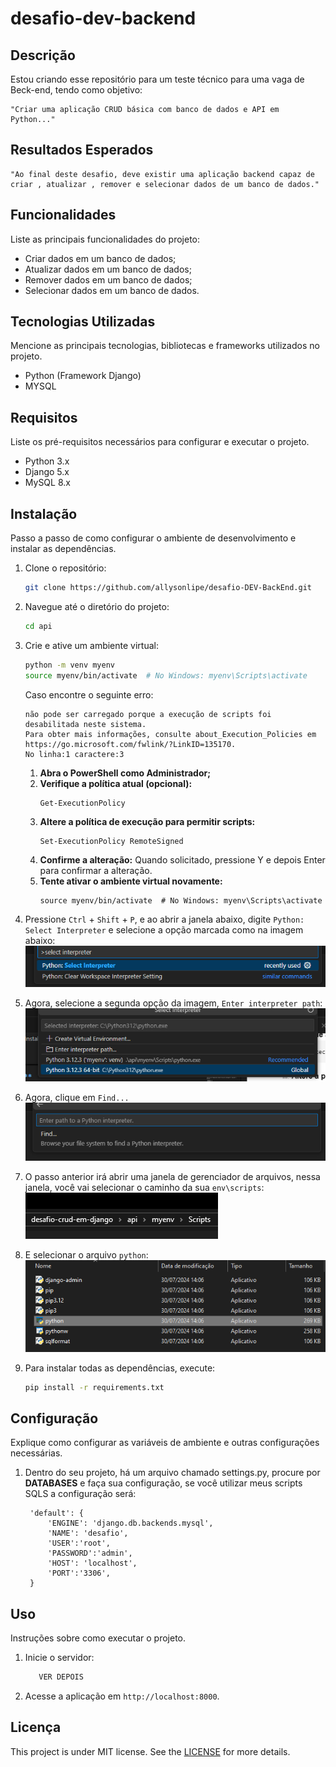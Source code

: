 # desafio-dev-backend

## Descrição

Estou criando esse repositório para um teste técnico para uma vaga de Beck-end, tendo como objetivo: 
```
"Criar uma aplicação CRUD básica com banco de dados e API em Python..." 
```
## Resultados Esperados

```
"Ao final deste desafio, deve existir uma aplicação backend capaz de criar , atualizar , remover e selecionar dados de um banco de dados."
```


## Funcionalidades

Liste as principais funcionalidades do projeto:

- Criar dados em um banco de dados;
- Atualizar dados em um banco de dados;
- Remover dados em um banco de dados;
- Selecionar dados em um banco de dados.

## Tecnologias Utilizadas

Mencione as principais tecnologias, bibliotecas e frameworks utilizados no projeto.

- Python (Framework Django)
- MYSQL

## Requisitos

Liste os pré-requisitos necessários para configurar e executar o projeto.

- Python 3.x
- Django 5.x
- MySQL 8.x

## Instalação

Passo a passo de como configurar o ambiente de desenvolvimento e instalar as dependências.

1. Clone o repositório:
   ```bash
   git clone https://github.com/allysonlipe/desafio-DEV-BackEnd.git
   ```

2. Navegue até o diretório do projeto:
   ```bash
   cd api
   ```

3. Crie e ative um ambiente virtual:
   ```bash
   python -m venv myenv
   source myenv/bin/activate  # No Windows: myenv\Scripts\activate
   ```
   Caso encontre o seguinte erro:
   ```
   não pode ser carregado porque a execução de scripts foi desabilitada neste sistema.     
   Para obter mais informações, consulte about_Execution_Policies em 
   https://go.microsoft.com/fwlink/?LinkID=135170.
   No linha:1 caractere:3
   ```
   1. **Abra o PowerShell como Administrador;**
   &nbsp;
   2. **Verifique a política atual (opcional):**
      ```
      Get-ExecutionPolicy
      ```
   3. **Altere a política de execução para permitir scripts:**
      ```
      Set-ExecutionPolicy RemoteSigned
      ```
   4. **Confirme a alteração:**
         Quando solicitado, pressione Y e depois Enter para confirmar a alteração.
   5. **Tente ativar o ambiente virtual novamente:**
         ```
         source myenv/bin/activate  # No Windows: myenv\Scripts\activate
         ```


4. Pressione `Ctrl` + `Shift` + `P`, e ao abrir a janela abaixo, digite `Python: Select Interpreter` e selecione a opção marcada como na imagem abaixo: 
   <img src="assets/img/print1.png">

5. Agora, selecione a segunda opção da imagem, `Enter interpreter path`:
   <img src="assets/img/print2.png">
6. Agora, clique em `Find...`
   <img src="assets/img/print3.png">
7. O passo anterior irá abrir uma janela de gerenciador de arquivos, nessa janela, você vai selecionar o caminho da sua `env\scripts`:
   <img src="assets/img/print5.png">

8. E selecionar o arquivo `python`:
   <img src="assets/img/print4.png">
9. Para instalar todas as dependências, execute:
   ```bash
   pip install -r requirements.txt
   ```

## Configuração

Explique como configurar as variáveis de ambiente e outras configurações necessárias.

1. Dentro do seu projeto, há um arquivo chamado settings.py, procure por **DATABASES** e faça sua configuração, se você utilizar meus scripts SQLS a configuração será:

   ```env
    'default': {
        'ENGINE': 'django.db.backends.mysql',
        'NAME': 'desafio',
        'USER':'root',
        'PASSWORD':'admin',
        'HOST': 'localhost',
        'PORT':'3306',
    }
      ```

## Uso

Instruções sobre como executar o projeto.

1. Inicie o servidor:
   ```bash
      VER DEPOIS
   ```

2. Acesse a aplicação em `http://localhost:8000`.

## Licença

This project is under MIT license. See the [LICENSE](LICENSE.md) for more details.